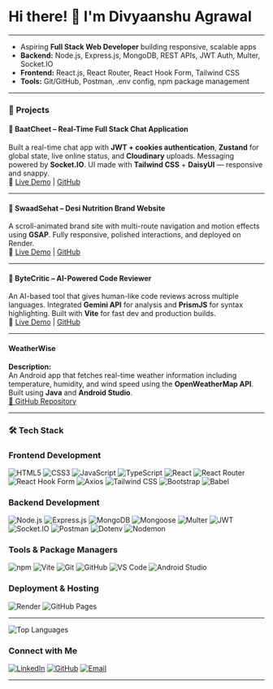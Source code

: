 # Hi there! 👋 I'm **Divyaanshu Agrawal**  

---

-  Aspiring **Full Stack Web Developer** building responsive, scalable apps  
-  **Backend:** Node.js, Express.js, MongoDB, REST APIs, JWT Auth, Multer, Socket.IO  
-  **Frontend:** React.js, React Router, React Hook Form, Tailwind CSS  
-  **Tools:** Git/GitHub, Postman, .env config, npm package management  

---

### 🌟 **Projects**

#### 💬 **BaatCheet – Real-Time Full Stack Chat Application**  
Built a real-time chat app with **JWT + cookies authentication**, **Zustand** for global state, live online status, and **Cloudinary** uploads. Messaging powered by **Socket.IO**. UI made with **Tailwind CSS** + **DaisyUI** — responsive and snappy.  
🔗 [Live Demo](https://chat-app-divyaanshu.onrender.com/) | [GitHub](https://github.com/DIVYAANSHU-AGRAWAL/BaatCheet-Real-Time-Chat-App)

---

#### 🍲 **SwaadSehat – Desi Nutrition Brand Website**  
A scroll-animated brand site with multi-route navigation and motion effects using **GSAP**. Fully responsive, polished interactions, and deployed on Render.  
🔗 [Live Demo](https://gsap-land.onrender.com/) | [GitHub](https://github.com/DIVYAANSHU-AGRAWAL/SwaadSehat-GSAP-Website)

---

#### 🚀 **ByteCritic – AI-Powered Code Reviewer**  
An AI-based tool that gives human-like code reviews across multiple languages. Integrated **Gemini API** for analysis and **PrismJS** for syntax highlighting. Built with **Vite** for fast dev and production builds.  
🔗 [Live Demo](https://bytecritic.onrender.com/) | [GitHub](https://github.com/DIVYAANSHU-AGRAWAL/ByteCritic-AI-Powered-Code-Analyzer)

---

#### **WeatherWise**  
**Description:**  
An Android app that fetches real-time weather information including temperature, humidity, and wind speed using the **OpenWeatherMap API**. Built using **Java** and **Android Studio**.  
[🔗 GitHub Repository](https://github.com/DIVYAANSHU-AGRAWAL/Weather_App)

---

### 🛠️ **Tech Stack**

###  Frontend Development
![HTML5](https://img.shields.io/badge/HTML5-E34F26?style=for-the-badge&logo=html5&logoColor=white)
![CSS3](https://img.shields.io/badge/CSS3-1572B6?style=for-the-badge&logo=css3&logoColor=white)
![JavaScript](https://img.shields.io/badge/JavaScript-F7DF1E?style=for-the-badge&logo=javascript&logoColor=black)
![TypeScript](https://img.shields.io/badge/TypeScript-3178C6?style=for-the-badge&logo=typescript&logoColor=white)
![React](https://img.shields.io/badge/React-61DAFB?style=for-the-badge&logo=react&logoColor=black)
![React Router](https://img.shields.io/badge/React%20Router-CA4245?style=for-the-badge&logo=react-router&logoColor=white)
![React Hook Form](https://img.shields.io/badge/React_Hook_Form-EC5990?style=for-the-badge&logo=reacthookform&logoColor=white)
![Axios](https://img.shields.io/badge/Axios-5A29E4?style=for-the-badge&logo=axios&logoColor=white)
![Tailwind CSS](https://img.shields.io/badge/Tailwind%20CSS-38B2AC?style=for-the-badge&logo=tailwind-css&logoColor=white)
![Bootstrap](https://img.shields.io/badge/Bootstrap-7952B3?style=for-the-badge&logo=bootstrap&logoColor=white)
![Babel](https://img.shields.io/badge/Babel-F9DC3E?style=for-the-badge&logo=babel&logoColor=black)

###  Backend Development
![Node.js](https://img.shields.io/badge/Node.js-339933?style=for-the-badge&logo=nodedotjs&logoColor=white)
![Express.js](https://img.shields.io/badge/Express.js-000000?style=for-the-badge&logo=express&logoColor=white)
![MongoDB](https://img.shields.io/badge/MongoDB-47A248?style=for-the-badge&logo=mongodb&logoColor=white)
![Mongoose](https://img.shields.io/badge/Mongoose-880000?style=for-the-badge&logoColor=white)
![Multer](https://img.shields.io/badge/Multer-FF3C00?style=for-the-badge&logoColor=white)
![JWT](https://img.shields.io/badge/JWT-000000?style=for-the-badge&logoColor=white)
![Socket.IO](https://img.shields.io/badge/Socket.IO-010101?style=for-the-badge&logo=socketdotio&logoColor=white)
![Postman](https://img.shields.io/badge/Postman-FF6C37?style=for-the-badge&logo=postman&logoColor=white)
![Dotenv](https://img.shields.io/badge/Dotenv-4B8BBE?style=for-the-badge&logo=dotenv&logoColor=white)
![Nodemon](https://img.shields.io/badge/Nodemon-76D04B?style=for-the-badge&logoColor=white)

###  Tools & Package Managers
![npm](https://img.shields.io/badge/npm-CB3837?style=for-the-badge&logo=npm&logoColor=white)
![Vite](https://img.shields.io/badge/Vite-646CFF?style=for-the-badge&logo=vite&logoColor=white)
![Git](https://img.shields.io/badge/Git-F05032?style=for-the-badge&logo=git&logoColor=white)
![GitHub](https://img.shields.io/badge/GitHub-181717?style=for-the-badge&logo=github&logoColor=white)
![VS Code](https://img.shields.io/badge/VS%20Code-007ACC?style=for-the-badge&logo=visual-studio-code&logoColor=white)
![Android Studio](https://img.shields.io/badge/Android%20Studio-3DDC84?style=for-the-badge&logo=android-studio&logoColor=white)

###  Deployment & Hosting  
![Render](https://img.shields.io/badge/-Render-354EA9?logo=render&logoColor=white&style=flat) 
![GitHub Pages](https://img.shields.io/badge/GitHub%20Pages-121013?style=for-the-badge&logo=github&logoColor=white)

---

![Top Languages](https://github-readme-stats.vercel.app/api/top-langs/?username=DIVYAANSHU-AGRAWAL&layout=compact&theme=radical&hide=Jupyter%20Notebook)

###  **Connect with Me**

[![LinkedIn](https://img.shields.io/badge/LinkedIn-0077B5?style=for-the-badge&logo=linkedin&logoColor=white)](https://www.linkedin.com/in/divyaanshu-agrawal/)
[![GitHub](https://img.shields.io/badge/GitHub-181717?style=for-the-badge&logo=github&logoColor=white)](https://github.com/DIVYAANSHU-AGRAWAL)
[![Email](https://img.shields.io/badge/Email-D14836?style=for-the-badge&logo=gmail&logoColor=white)](mailto:divyaanshuagrawal2711@gmail.com)

---
